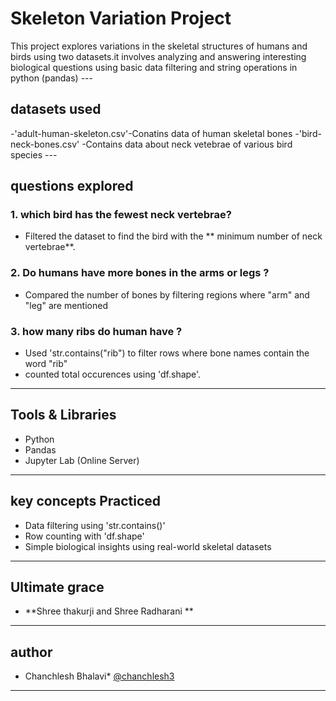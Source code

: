 # Skeleton Variation Project
This project explores variations in the skeletal structures of humans and birds using two datasets.it involves analyzing and answering interesting biological questions using basic data 
filtering and string operations in python (pandas) ---

## datasets used 
-'adult-human-skeleton.csv'-Conatins data of human skeletal bones 
-'bird-neck-bones.csv' -Contains data about neck vetebrae of various bird species ---
## questions explored 
### 1. which bird has the fewest neck vertebrae?
- Filtered the dataset to find the bird with the
  ** minimum number of neck vertebrae**.
### 2. Do humans have more bones in the arms or legs ?
- Compared the number of bones by filtering regions where "arm" and "leg" are mentioned
### 3. how many ribs do human have ?
- Used 'str.contains("rib") to filter rows where bone names contain the word "rib"
- counted total occurences using 'df.shape'.
 ---

 ## Tools & Libraries 
 - Python
 - Pandas
 - Jupyter Lab (Online Server)
---

## key concepts Practiced 
- Data filtering using 'str.contains()'
- Row counting with 'df.shape'
- Simple biological insights using real-world skeletal datasets
---

## Ultimate grace
 - **Shree thakurji and Shree Radharani **
---
## author 
* Chanchlesh Bhalavi*
  [@chanchlesh3](https://github.com/chanchlesh3)
---
